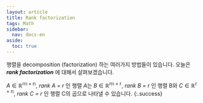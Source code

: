 ```yaml
---
layout: article
title: Rank factorization
tags: Math
sidebar:
  nav: docs-en
aside:
  toc: true
---
```


행렬을 decomposition (factorization) 하는 여러가지 방법들이 있습니다. 오늘은 ***rank factorization*** 에 대해서 살펴보겠습니다.  

$A \in \mathbb{R^{m \times n}}$, *rank $A$ = $r$* 인 행렬 $A$는 $B \in \mathbb{R^{m \times r}}$, *rank $B$ = $r$* 인 행렬 B와 $C \in \mathbb{R^{r \times n}}$, *rank $C$ = $r$* 인 행렬 C의 곱으로 나타낼 수 있습니다.
{:.success}
